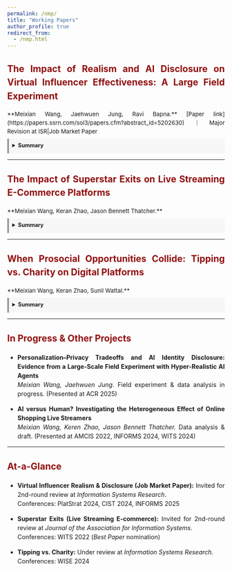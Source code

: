 ```yaml
---
permalink: /nmp/
title: "Working Papers"
author_profile: true
redirect_from: 
  - /nmp.html
---
```


<div style="width:100%; line-height:1.5; margin: 0 0 1.5em 0; text-align:justify;" markdown="1">



<!-- Paper 1 -->
## <span style="color:#910f0f">The Impact of Realism and AI Disclosure on Virtual Influencer Effectiveness: A Large Field Experiment</span>

<p style="margin-bottom:0.4em; font-size:0.95em;" markdown="1">
**Meixian Wang, Jaehwuen Jung, Ravi Bapna.**  
[Paper link](https://papers.ssrn.com/sol3/papers.cfm?abstract_id=5202630)｜Major Revision at ISR|Job Market Paper
</p>

<details style="border-left:4px solid #999; background:#f7f7f7; padding:0.6em; font-size:0.9em;">
  <summary style="font-size:1em;"><strong>Summary</strong></summary>
  <p style="margin:0.4em 0;">
    Influencer marketing is growing rapidly, and brands are testing AI-generated virtual influencers. In a large field experiment with 1.8M+ consumers, we study how anthropomorphism (realism) and AI identity disclosure interact. Higher anthropomorphism increases engagement, but disclosure of AI identity reduces link clicks and short video plays—especially for highly realistic agents—via an expectation-violation mechanism found in an online experiment. Among consumers with prior exposure to virtual influencers, the negative effect of disclosure reverses: highly realistic agents with disclosure outperform less anthropomorphic ones. The findings offer guidance on balancing realism and transparency when deploying AI agents for consumer engagement.
  </p>
  <img src="/images/CMCAV.jpg" alt="Concept figure for AI disclosure and realism" width="330" style="display:block; margin:0.6em auto;" />
</details>

---

<!-- Paper 2 -->
## <span style="color:#910f0f">The Impact of Superstar Exits on Live Streaming E-Commerce Platforms</span>

<p style="margin-bottom:0.4em; font-size:0.95em;" markdown="1">
**Meixian Wang, Keran Zhao, Jason Bennett Thatcher.**
</p>

<details style="border-left:4px solid #999; background:#f7f7f7; padding:0.6em; font-size:0.9em;">
  <summary style="font-size:1em;"><strong>Summary</strong></summary>
  <p style="margin:0.4em 0;">
    We examine how the sudden exit of superstar streamers affects live streaming e-commerce ecosystems—traffic allocation, sales outcomes, and behavior of mid-tail and long-tail sellers. The study leverages platform data and quasi-experimental variation in superstar availability to assess substitution and spillover dynamics, with implications for platform resilience and creator dependency.
  </p>
  <img src="/images/LucNL.png" alt="Illustration for superstar exits study" width="350" style="display:block; margin:0.6em auto;" />
</details>

---

<!-- Paper 3 -->
## <span style="color:#910f0f">When Prosocial Opportunities Collide: Tipping vs. Charity on Digital Platforms</span>

<p style="margin-bottom:0.4em; font-size:0.95em;" markdown="1">
**Meixian Wang, Keran Zhao, Sunil Wattal.**
</p>

<details style="border-left:4px solid #999; background:#f7f7f7; padding:0.6em; font-size:0.9em;">
  <summary style="font-size:1em;"><strong>Summary</strong></summary>
  <p style="margin:0.4em 0;">
    As platforms integrate prosocial features, creators face a trade-off between monetization and altruism. Using Twitch’s built-in charity tool and a quasi-experimental design around the 2023 “Together for Good” campaign, we analyze 10,704 streamer-day and 672,452 viewer–streamer–day observations. Charity streams cause short-term substitution (direct tipping falls during charity streams) but generate a longer-term generosity spillover (tipping rises in subsequent non-charity streams). Mechanistically, active tippers reallocate spending away from tipping during charity events, while new or previously inactive viewers become more likely to initiate tipping after exposure to a streamer’s charity activities. The results inform platform design that balances revenue with social impact.
  </p>
  <img src="https://github.com/user-attachments/assets/650efe2f-38e5-41c0-acfe-a64d27d79fb9" alt="Prosocial trade-off graphic" width="468" style="display:block; margin:0.6em auto;" />
</details>

---

<!-- Pipeline / additional projects -->
## <span style="color:#910f0f">In Progress & Other Projects</span>

- **Personalization–Privacy Tradeoffs and AI Identity Disclosure: Evidence from a Large-Scale Field Experiment with Hyper-Realistic AI Agents**  
  *Meixian Wang, Jaehwuen Jung.* Field experiment & data analysis in progress. (Presented at ACR 2025)

- **AI versus Human? Investigating the Heterogeneous Effect of Online Shopping Live Streamers**  
  *Meixian Wang, Keren Zhao, Jason Bennett Thatcher.* Data analysis & draft. (Presented at AMCIS 2022, INFORMS 2024, WITS 2024)

---

## <span style="color:#910f0f">At-a-Glance</span>

- **Virtual Influencer Realism & Disclosure (Job Market Paper):** Invited for 2nd-round review at *Information Systems Research*.  
  Conferences: PlatStrat 2024, CIST 2024, INFORMS 2025

- **Superstar Exits (Live Streaming E-commerce):** Invited for 2nd-round review at *Journal of the Association for Information Systems*.  
  Conferences: WITS 2022 (*Best Paper* nomination)

- **Tipping vs. Charity:** Under review at *Information Systems Research*.  
  Conferences: WISE 2024

</div>
